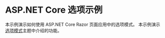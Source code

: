 # <a name="aspnet-core-options-sample"></a>ASP.NET Core 选项示例

本示例演示如何使用 ASP.NET Core Razor 页面应用中的选项模式。 本示例演示[选项模式](https://docs.microsoft.com/aspnet/core/fundamentals/configuration/options)主题中介绍的功能。
